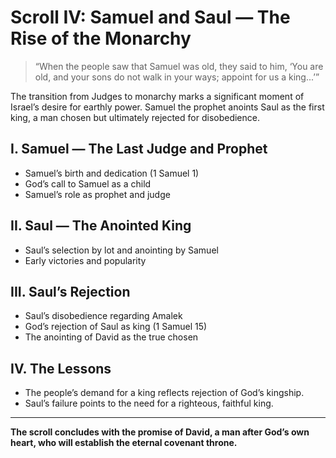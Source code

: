 # Scroll IV: Samuel and Saul — The Rise of the Monarchy

> “When the people saw that Samuel was old, they said to him, ‘You are old, and your sons do not walk in your ways; appoint for us a king...’”

The transition from Judges to monarchy marks a significant moment of Israel’s desire for earthly power. Samuel the prophet anoints Saul as the first king, a man chosen but ultimately rejected for disobedience.

## I. Samuel — The Last Judge and Prophet

- Samuel’s birth and dedication (1 Samuel 1)
- God’s call to Samuel as a child
- Samuel’s role as prophet and judge

## II. Saul — The Anointed King

- Saul’s selection by lot and anointing by Samuel
- Early victories and popularity

## III. Saul’s Rejection

- Saul’s disobedience regarding Amalek
- God’s rejection of Saul as king (1 Samuel 15)
- The anointing of David as the true chosen

## IV. The Lessons

- The people’s demand for a king reflects rejection of God’s kingship.
- Saul’s failure points to the need for a righteous, faithful king.

---

**The scroll concludes with the promise of David, a man after God’s own heart, who will establish the eternal covenant throne.**
